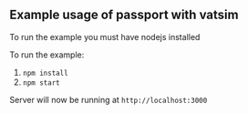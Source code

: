 ## Example usage of passport with vatsim

To run the example you must have nodejs installed

To run the example:
1. `npm install`
2. `npm start`

Server will now be running at `http://localhost:3000`

